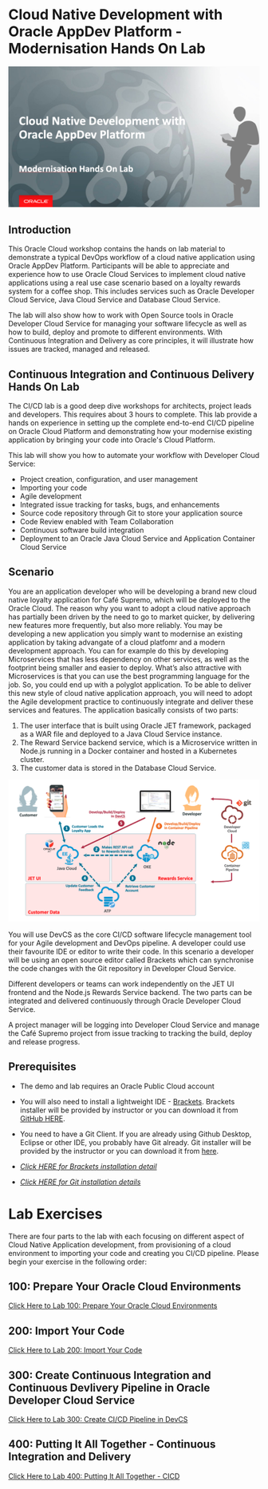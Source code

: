 
# Cloud Native Development with Oracle AppDev Platform - Modernisation Hands On Lab

![](images/header01.png)

## Introduction

This Oracle Cloud workshop contains the hands on lab material to demonstrate a typical DevOps workflow of a cloud native application using Oracle AppDev Platform. Participants will be able to appreciate and experience how to use Oracle Cloud Services to implement cloud native applications using a real use case scenario based on a loyalty rewards system for a coffee shop. This includes services such as Oracle Developer Cloud Service, Java Cloud Service and Database Cloud Service.

The lab will also show how to work with Open Source tools in Oracle Developer Cloud Service for managing your software lifecycle as well as how to build, deploy and promote to different environments. With Continuous Integration and Delivery as core principles, it will illustrate how issues are tracked, managed and released.


## Continuous Integration and Continuous Delivery Hands On Lab

The CI/CD lab is a good deep dive workshops for architects, project leads and developers. This requires about 3 hours to complete. This lab provide a hands on experience in setting up the complete end-to-end CI/CD pipeline on Oracle Cloud Platform and demonstrating how your modernise existing application by bringing your code into Oracle's Cloud Platform.

This lab will show you how to automate your workflow with Developer Cloud Service:

*	Project creation, configuration, and user management
* Importing your code
*	Agile development
*	Integrated issue tracking for tasks, bugs, and enhancements
*	Source code repository through Git to store your application source
*	Code Review enabled with Team Collaboration
*	Continuous software build integration
*	Deployment to an Oracle Java Cloud Service and Application Container Cloud Service



## Scenario

You are an application developer who will be developing a brand new cloud native loyalty application for Café Supremo, which will be deployed to the Oracle Cloud. The reason why you want to adopt a cloud native approach has partially been driven by the need to go to market quicker, by delivering new features more frequently, but also more reliably. You may be developing a new application you simply want to modernise an existing application by taking advangate of a cloud platfomr and a modern development approach. You can for example do this by developing Microservices that has less dependency on other services, as well as the footprint being smaller and easier to deploy. What’s also attractive with Microservices is that you can use the best programming language for the job. So, you could end up with a polyglot application. To be able to deliver this new style of cloud native application approach, you will need to adopt the Agile development practice to continuously integrate and deliver these services and features. The application basically consists of two parts:

1. The user interface that is built using Oracle JET framework, packaged as a WAR file and deployed to a Java Cloud Service instance.
2. The Reward Service backend service, which is a Microservice written in Node.js running in a Docker container and hosted in a Kubernetes cluster.
3. The customer data is stored in the Database Cloud Service.


![](images/architecture.png)

You will use DevCS as the core CI/CD software lifecycle management tool for your Agile development and DevOps pipeline. A developer could use their favourite IDE or editor to write their code. In this scenario a developer will be using an open source editor called Brackets which can synchronise the code changes with the Git repository in Developer Cloud Service.

Different developers or teams can work independently on the JET UI frontend and the Node.js Rewards Service backend. The two parts can be integrated and delivered continuously through Oracle Developer Cloud Service.

A project manager will be logging into Developer Cloud Service and manage the Café Supremo project from issue tracking to tracking the build, deploy and release progress.


## Prerequisites ##

- The demo and lab requires an Oracle Public Cloud account
- You will also need to install a lightweight IDE - [Brackets](http://brackets.io/). Brackets installer will be provided by instructor or you can download it from [GitHub HERE](https://github.com/adobe/brackets/releases).  
- You need to have a Git Client. If you are already using Github Desktop, Eclipse or other IDE, you probably have Git already. Git installer will be provided by the instructor or you can download it from [here](https://git-scm.com/downloads).

- *[Click HERE for Brackets installation detail](BRACKETSinstall.md)*
- *[Click HERE for Git installation details](GITCLIENTinstall.md)*


# Lab Exercises

There are four parts to the lab with each focusing on different aspect of Cloud Native Application development, from provisioning of a cloud environment to importing your code and creating you CI/CD pipeline. Please begin your exercise in the following order:

## 100: Prepare Your Oracle Cloud Environments

[Click Here to Lab 100: Prepare Your Oracle Cloud Environments](100-PREPARElab.md)


## 200: Import Your Code

[Click Here to Lab 200: Import Your Code](200-IMPORTlab.md)


## 300: Create Continuous Integration and Continuous Devlivery Pipeline in Oracle Developer Cloud Service

[Click Here to Lab 300: Create CI/CD Pipeline in DevCS](300-DEVCSlab.md)


## 400: Putting It All Together - Continuous Integration and Delivery

[Click Here to Lab 400: Putting It All Together - CICD](400-CICDlab.md)
